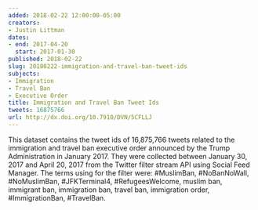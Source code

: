 ```yaml
---
added: 2018-02-22 12:00:00-05:00
creators:
- Justin Littman
dates:
- end: 2017-04-20
  start: 2017-01-30
published: 2018-02-22
slug: 20180222-immigration-and-travel-ban-tweet-ids
subjects:
- Immigration
- Travel Ban
- Executive Order
title: Immigration and Travel Ban Tweet Ids
tweets: 16875766
url: http://dx.doi.org/10.7910/DVN/5CFLLJ
---
```


This dataset contains the tweet ids of 16,875,766 tweets related to the immigration and travel ban executive order announced by the Trump Administration in January 2017. They were collected between January 30, 2017 and April 20, 2017 from the Twitter filter stream API using Social Feed Manager. The terms using for the filter were: #MuslimBan, #NoBanNoWall, #NoMuslimBan, #JFKTerminal4, #RefugeesWelcome, muslim ban, immigrant ban, immigration ban, travel ban, immigration order, #ImmigrationBan, #TravelBan.
